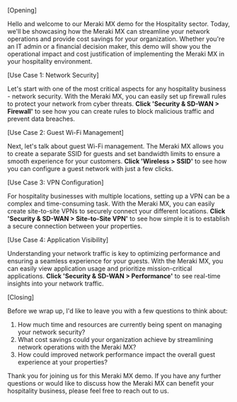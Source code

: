 [Opening]

Hello and welcome to our Meraki MX demo for the Hospitality sector. Today, we'll be showcasing how the Meraki MX can streamline your network operations and provide cost savings for your organization. Whether you're an IT admin or a financial decision maker, this demo will show you the operational impact and cost justification of implementing the Meraki MX in your hospitality environment.

[Use Case 1: Network Security]

Let's start with one of the most critical aspects for any hospitality business - network security. With the Meraki MX, you can easily set up firewall rules to protect your network from cyber threats. **Click 'Security & SD-WAN > Firewall'** to see how you can create rules to block malicious traffic and prevent data breaches.

[Use Case 2: Guest Wi-Fi Management]

Next, let's talk about guest Wi-Fi management. The Meraki MX allows you to create a separate SSID for guests and set bandwidth limits to ensure a smooth experience for your customers. **Click 'Wireless > SSID'** to see how you can configure a guest network with just a few clicks.

[Use Case 3: VPN Configuration]

For hospitality businesses with multiple locations, setting up a VPN can be a complex and time-consuming task. With the Meraki MX, you can easily create site-to-site VPNs to securely connect your different locations. **Click 'Security & SD-WAN > Site-to-Site VPN'** to see how simple it is to establish a secure connection between your properties.

[Use Case 4: Application Visibility]

Understanding your network traffic is key to optimizing performance and ensuring a seamless experience for your guests. With the Meraki MX, you can easily view application usage and prioritize mission-critical applications. **Click 'Security & SD-WAN > Performance'** to see real-time insights into your network traffic.

[Closing]

Before we wrap up, I'd like to leave you with a few questions to think about:

1. How much time and resources are currently being spent on managing your network security?
2. What cost savings could your organization achieve by streamlining network operations with the Meraki MX?
3. How could improved network performance impact the overall guest experience at your properties?

Thank you for joining us for this Meraki MX demo. If you have any further questions or would like to discuss how the Meraki MX can benefit your hospitality business, please feel free to reach out to us.